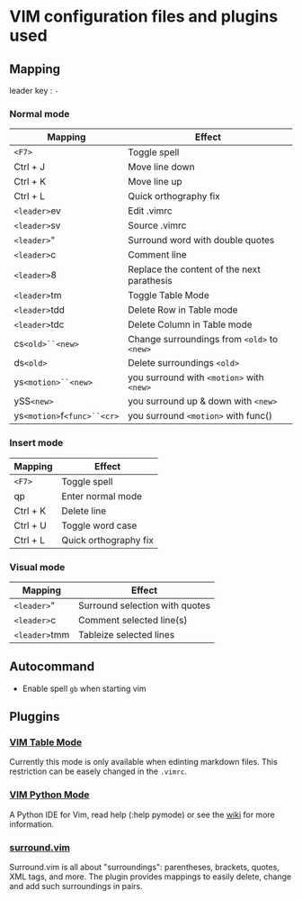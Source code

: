 # VIM configuration files and plugins used

## Mapping

leader key : `-`

### Normal mode

| Mapping                     | Effect                                      |
|-----------------------------|---------------------------------------------|
| `<F7>`                      | Toggle spell                                |
| Ctrl + J                    | Move line down                              |
| Ctrl + K                    | Move line up                                |
| Ctrl + L                    | Quick orthography fix                       |
| `<leader>`ev                | Edit .vimrc                                 |
| `<leader>`sv                | Source .vimrc                               |
| `<leader>`"                 | Surround word with double quotes            |
| `<leader>`c                 | Comment line                                |
| `<leader>`8                 | Replace the content of the next parathesis  |
| `<leader>`tm                | Toggle Table Mode                           |
| `<leader>`tdd               | Delete Row in Table mode                    |
| `<leader>`tdc               | Delete Column in Table mode                 |
| cs`<old>``<new>`            | Change surroundings from `<old>` to `<new>` |
| ds`<old>`                   | Delete surroundings `<old>`                 |
| ys`<motion>``<new>`         | you surround with `<motion>` with `<new>`   |
| ySS`<new>`                  | you surround up & down with `<new>`         |
| ys`<motion>`f`<func>``<cr>` | you surround `<motion>` with func()         |

### Insert mode

| Mapping  | Effect                |
|----------|-----------------------|
| `<F7>`   | Toggle spell          |
| qp       | Enter normal mode     |
| Ctrl + K | Delete line           |
| Ctrl + U | Toggle word case      |
| Ctrl + L | Quick orthography fix |

### Visual mode

| Mapping       | Effect                         |
|---------------|--------------------------------|
| `<leader>`"   | Surround selection with quotes |
| `<leader>`c   | Comment selected line(s)       |
| `<leader>`tmm | Tableize selected lines        |


## Autocommand

* Enable spell `gb` when starting vim

## Pluggins

### [VIM Table Mode](https://github.com/dhruvasagar/vim-table-mode)

Currently this mode is only available when edinting markdown files. This restriction can be easely changed in the `.vimrc`.

### [VIM Python Mode](https://github.com/python-mode/python-mode)

A Python IDE for Vim, read help (:help pymode) or see the [wiki](https://github.com/python-mode/python-mode/wiki) for more information.

### [surround.vim](https://github.com/tpope/vim-surround)

Surround.vim is all about "surroundings": parentheses, brackets, quotes, XML tags, and more. The plugin provides mappings to easily delete, change and add such surroundings in pairs.
